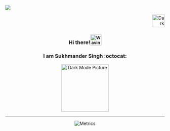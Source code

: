 <!DOCTYPE html>
<html>
<head>
  <link rel="stylesheet" href="style.css">
</head>
<body>
  
 [![](https://visitcount.itsvg.in/api?id=callmesukhi&icon=0&color=1)](https://visitcount.itsvg.in)

<div id="sun_moon" align="right">
<picture>
  <source media="(prefers-color-scheme: light)" srcset="https://user-images.githubusercontent.com/63070492/194926278-f45471e2-d106-4562-bbdc-f5dc8df61f2b.png">
  <img alt="Dark Mode Picture" src="https://user-images.githubusercontent.com/63070492/194926259-55487710-a7bc-4426-8c22-aad69b17750d.png" height="40" width="40">
</picture>
</div>

<div align="center">
  
### Hi there!<sub><img src="https://raw.githubusercontent.com/nixin72/nixin72/master/wave.gif" alt="Waving hand animated gif" height="35" width="35" /></sub>

### I am Sukhmander Singh :octocat:

<picture>
  <source media="(prefers-color-scheme: light)" srcset="https://user-images.githubusercontent.com/63070492/193119069-d0cbf805-2ef5-4389-833c-020b582c82c4.png">
  <img alt="Dark Mode Picture" src="https://user-images.githubusercontent.com/63070492/193127919-d2dee58b-d3fb-4217-9562-a60038357b32.png" width="150" height="150">
</picture>

-------------

![Metrics](https://metrics.lecoq.io/callmesukhi?template=classic&isocalendar=1&languages=1&lines=1&introduction=1&achievements=1&rss=1&base=header%2C%20activity%2C%20community%2C%20repositories%2C%20metadata&base.indepth=false&base.hireable=false&base.skip=false&isocalendar=false&isocalendar.duration=half-year&languages=false&languages.limit=15&languages.threshold=0%25&languages.other=false&languages.colors=github&languages.sections=most-used&languages.indepth=false&languages.analysis.timeout=15&languages.categories=markup%2C%20programming&languages.recent.categories=markup%2C%20programming&languages.recent.load=300&languages.recent.days=14&lines=false&lines.sections=base&lines.repositories.limit=4&lines.history.limit=1&introduction=false&introduction.title=true&achievements=false&achievements.threshold=X&achievements.secrets=true&achievements.display=compact&achievements.limit=0&rss=false&rss.source=https%3A%2F%2Fwww.githubstatus.com%2Fhistory.atom&rss.limit=2&config.timezone=Europe%2FAmsterdam)

</div>

</body>
</html>
